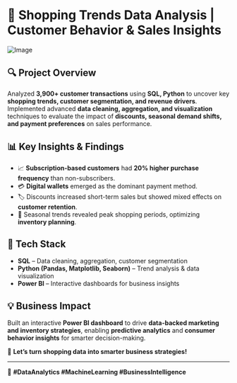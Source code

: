 # 🛒 Shopping Trends Data Analysis | Customer Behavior & Sales Insights  
![Image](https://github.com/user-attachments/assets/da7a651b-c4b3-4e10-be0f-ec55d0f005ed)
## 🔍 Project Overview  
Analyzed **3,900+ customer transactions** using **SQL, Python** to uncover key **shopping trends, customer segmentation, and revenue drivers**. Implemented advanced **data cleaning, aggregation, and visualization** techniques to evaluate the impact of **discounts, seasonal demand shifts, and payment preferences** on sales performance.  

## 📊 Key Insights & Findings  
- 📈 **Subscription-based customers** had **20% higher purchase frequency** than non-subscribers.  
- 💳 **Digital wallets** emerged as the dominant payment method.  
- 🏷️ Discounts increased short-term sales but showed mixed effects on **customer retention**.  
- 📅 Seasonal trends revealed peak shopping periods, optimizing **inventory planning**.  

## 🚀 Tech Stack  
- **SQL** – Data cleaning, aggregation, customer segmentation  
- **Python (Pandas, Matplotlib, Seaborn)** – Trend analysis & data visualization  
- **Power BI** – Interactive dashboards for business insights  

## 💡 Business Impact  
Built an interactive **Power BI dashboard** to drive **data-backed marketing and inventory strategies**, enabling **predictive analytics** and **consumer behavior insights** for smarter decision-making.  

🚀 **Let’s turn shopping data into smarter business strategies!**  

---
  
🔗 **#DataAnalytics #MachineLearning #BusinessIntelligence**  
